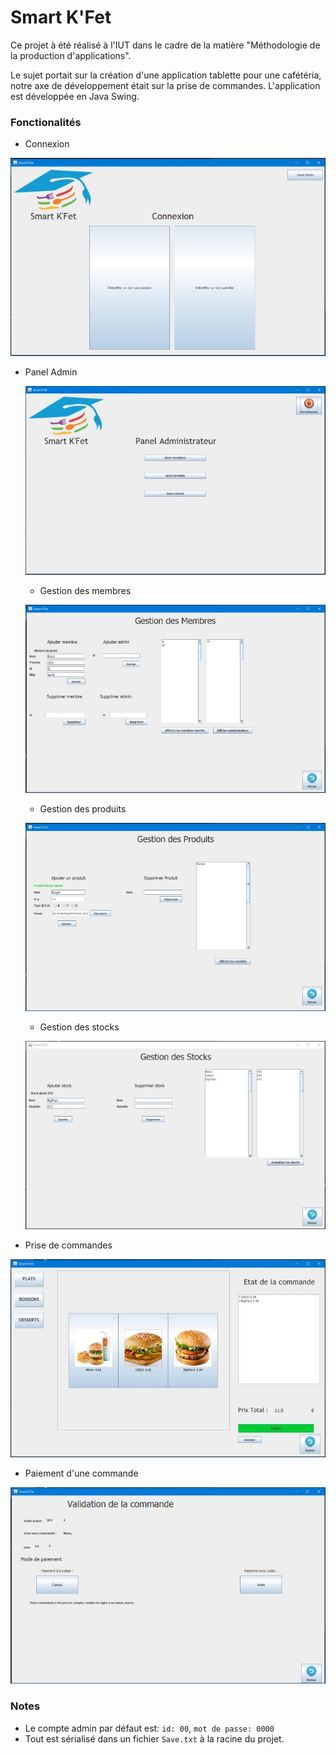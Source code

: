 # Smart K'Fet

Ce projet à été réalisé à l'IUT dans le cadre de la matière "Méthodologie de la production d'applications".

Le sujet portait sur la création d'une application tablette pour une cafétéria, notre axe de développement était sur la prise de commandes.
L'application est développée en Java Swing.

### Fonctionalités

* Connexion

![](/doc/SmartKfet_Login.jpg)

* Panel Admin

    ![](/doc/SmartKfet_Panel_Admin.jpg)

    * Gestion des membres
    
    ![](/doc/SmartKfet_Panel_Member.jpg)
    
    * Gestion des produits
    
    ![](/doc/SmartKfet_Panel_Products.jpg)
    
    * Gestion des stocks
    
    ![](/doc/SmartKfet_Panel_Stocks.jpg)
    
* Prise de commandes

![](/doc/SmartKfet_Order_Taking.jpg)

* Paiement d'une commande

![](/doc/SmartKfet_Order_Validation.jpg)

### Notes

* Le compte admin par défaut est: ``id: 00``, ``mot de passe: 0000``
* Tout est sérialisé dans un fichier ```Save.txt``` à la racine du projet.